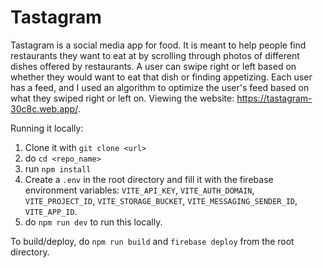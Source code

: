 # Tastagram
Tastagram is a social media app for food. It is meant to help people find restaurants they want to eat at by scrolling through photos of different dishes offered by restaurants. A user can swipe right or left based on whether they would want to eat that dish or finding appetizing. Each user has a feed, and I used an algorithm to optimize the user's feed based on what they swiped right or left on. 
Viewing the website: https://tastagram-30c8c.web.app/.


Running it locally:
1. Clone it with `git clone <url>`
1. do `cd <repo_name>`
1. run `npm install`
1. Create a `.env` in the root directory and fill it with the firebase environment variables:
`VITE_API_KEY`, `VITE_AUTH_DOMAIN`, `VITE_PROJECT_ID`, `VITE_STORAGE_BUCKET`, `VITE_MESSAGING_SENDER_ID`, `VITE_APP_ID`.
1. do `npm run dev` to run this locally.

To build/deploy, do `npm run build` and `firebase deploy` from the root directory.